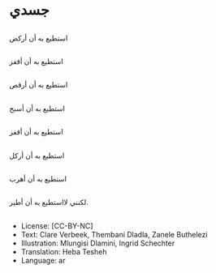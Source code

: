 # جسدي

##
استطيع به أن أركض

##
استطيع به أن أقفز

##
استطيع به أن أرقص

##
استطيع به أن أسبح

##
استطيع به أن أقفز

##
استطيع به أن أركل

##
استطيع به أن أهرب

##
لكنني لااستطيع به أن أطير.

##
* License: [CC-BY-NC]
* Text: Clare Verbeek, Thembani Dladla, Zanele Buthelezi
* Illustration: Mlungisi Dlamini, Ingrid Schechter
* Translation: Heba Tesheh
* Language: ar
